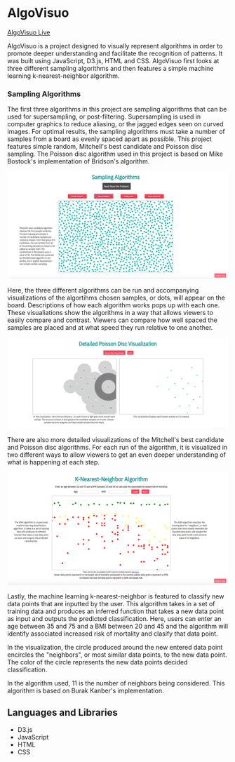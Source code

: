 # AlgoVisuo

[AlgoVisuo Live](http://aislinncronin.com/AlgoVisuo/)

AlgoVisuo is a project designed to visually represent algorithms in order to promote deeper understanding and facilitate the recognition of patterns.  It was built using JavaScript, D3.js, HTML and CSS.  AlgoVisuo first looks at three different sampling algorithms and then features a simple machine learning k-nearest-neighbor algorithm.  

### Sampling Algorithms

The first three algorithms in this project are sampling algorithms that can be used for supersampling, or post-filtering.  Supersampling is used in computer graphics to reduce aliasing, or the jagged edges seen on curved images. For optimal results, the sampling algorithms must take a number of samples from a board as evenly spaced apart as possible.  This project features simple random, Mitchell's best candidate and Poisson disc sampling.  The Poisson disc algorithm used in this project is based on Mike Bostock's implementation of Bridson's algorithm.

![Sampling vis](assets/screenshots/sampling.png)

Here, the three different algorithms can be run and accompanying visualizations of the algortihms chosen samples, or dots, will appear on the board.  Descriptions of how each algorithm works pops up with each one.  These visualiations show the algorithms in a way that allows viewers to easily compare and contrast.  Viewers can compare how well spaced the samples are placed and at what speed they run relative to one another.

![Detailed vis](assets/screenshots/detailed_poisson.png)

There are also more detailed visualizations of the Mitchell's best candidate and Poisson disc algorithms.  For each run of the algorithm, it is visualized in two different ways to allow viewers to get an even deeper understanding of what is happening at each step.

![k-nearest vis](assets/screenshots/k_nearest.png)

Lastly, the machine learning k-nearest-neighbor is featured to classify new data points that are inputted by the user. This algorithm takes in a set of training data and produces an inferred function that takes a new data point as input and outputs the predicted classification.  Here, users can enter an age between 35 and 75 and a BMI between 20 and 45 and the algorithm will identify associated increased risk of mortality and clasify that data point.

In the visualization, the circle produced around the new entered data point encircles the "neighbors", or most similar data points, to the new data point.  The color of the circle represents the new data points decided classification.

In the algorithm used, 11 is the number of neighbors being considered. This algorithm is based on Burak Kanber's implementation.


## Languages and Libraries

* D3.js
* JavaScript 
* HTML
* CSS

